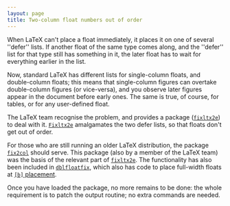 ```yaml
---
layout: page
title: Two-column float numbers out of order
---
```


When LaTeX can't place a float immediately, it places it on one of
several ''defer'' lists.  If another float of the same type comes
along, and the ''defer'' list for that type still has something in it,
the later float has to wait for everything earlier in the list.

Now, standard LaTeX has different lists for single-column floats,
and double-column floats; this means that single-column figures can
overtake double-column figures (or vice-versa), and you observe later
figures appear in the document before early ones.  The same is true,
of course, for tables, or for any user-defined float.

The LaTeX team recognise the problem, and provides a package
([`fixltx2e`](http://ctan.org/pkg/fixltx2e)) to deal with it.  [`Fixltx2e`](http://ctan.org/pkg/Fixltx2e) amalgamates
the two defer lists, so that floats don't get out of order.

For those who are still running an older LaTeX distribution, the
package [`fix2col`](http://ctan.org/pkg/fix2col) should serve.  This package (also by a
member of the LaTeX team) was the basis of the relevant part of
[`fixltx2e`](http://ctan.org/pkg/fixltx2e).  The functionality has also been included in
[`dblfloatfix`](http://ctan.org/pkg/dblfloatfix), which also has code to place full-width floats
at [`[b]` placement](./FAQ-2colfloat.html).

Once you have loaded the package, no more remains to be done: the
whole requirement is to patch the output routine; no extra commands
are needed.

